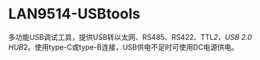 # LAN9514-USBtools
多功能USB调试工具，提供USB转以太网、RS485、RS422、TTL*2、USB 2.0 HUB*2。使用type-C或type-B连接，USB供电不足时可使用DC电源供电。
